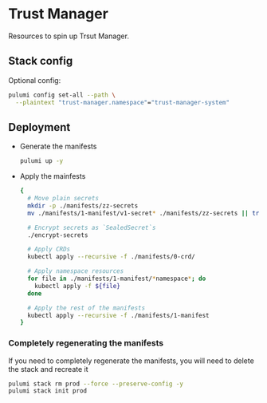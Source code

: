 # Trust Manager

Resources to spin up Trsut Manager.

## Stack config

Optional config:

```bash
pulumi config set-all --path \
  --plaintext "trust-manager.namespace"="trust-manager-system"
```

## Deployment

- Generate the manifests

  ```bash
  pulumi up -y
  ```

- Apply the mainfests

  ```bash
  {
    # Move plain secrets
    mkdir -p ./manifests/zz-secrets
    mv ./manifests/1-manifest/v1-secret* ./manifests/zz-secrets || true

    # Encrypt secrets as `SealedSecret`s
    ./encrypt-secrets

    # Apply CRDs
    kubectl apply --recursive -f ./manifests/0-crd/

    # Apply namespace resources
    for file in ./manifests/1-manifest/*namespace*; do
      kubectl apply -f ${file}
    done

    # Apply the rest of the manifests
    kubectl apply --recursive -f ./manifests/1-manifest
  }
  ```

### Completely regenerating the manifests

If you need to completely regenerate the manifests, you will need to delete the
stack and recreate it

```bash
pulumi stack rm prod --force --preserve-config -y
pulumi stack init prod
```
